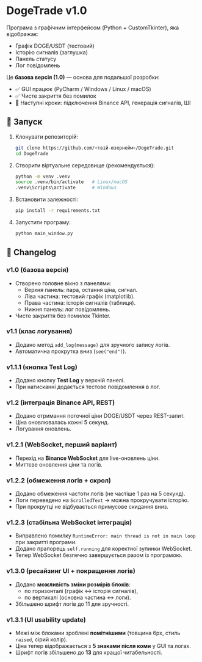 # DogeTrade v1.0

Програма з графічним інтерфейсом (Python + CustomTkinter), яка відображає:
- Графік DOGE/USDT (тестовий)
- Історію сигналів (заглушка)
- Панель статусу
- Лог повідомлень

Це **базова версія (1.0)** — основа для подальшої розробки:
- ✅ GUI працює (PyCharm / Windows / Linux / macOS)
- ✅ Чисте закриття без помилок
- 🚧 Наступні кроки: підключення Binance API, генерація сигналів, ШІ

## 🚀 Запуск

1. Клонувати репозиторій:
   ```bash
   git clone https://github.com/<твій-юзернейм>/DogeTrade.git
   cd DogeTrade
2. Створити віртуальне середовище (рекомендується):
   ```bash
   python -m venv .venv
   source .venv/bin/activate   # Linux/macOS
   .venv\Scripts\activate      # Windows
3. Встановити залежності:
   ```bash
   pip install -r requirements.txt
4. Запустити програму:
   ```bash
   python main_window.py

## 📌 Changelog

### v1.0 (базова версія)
- Створено головне вікно з панелями:
  - Верхня панель: пара, остання ціна, сигнал.
  - Ліва частина: тестовий графік (matplotlib).
  - Права частина: історія сигналів (таблиця).
  - Нижня панель: лог повідомлень.
- Чисте закриття без помилок Tkinter.

### v1.1 (клас логування)
- Додано метод `add_log(message)` для зручного запису логів.
- Автоматична прокрутка вниз (`see("end")`).

### v1.1.1 (кнопка Test Log)
- Додано кнопку **Test Log** у верхній панелі.
- При натисканні додається тестове повідомлення в лог.

### v1.2 (інтеграція Binance API, REST)
- Додано отримання поточної ціни DOGE/USDT через REST-запит.
- Ціна оновлювалась кожні 5 секунд.
- Логування оновлень.

### v1.2.1 (WebSocket, перший варіант)
- Перехід на **Binance WebSocket** для live-оновлень ціни.
- Миттєве оновлення ціни та логів.

### v1.2.2 (обмеження логів + скрол)
- Додано обмеження частоти логів (не частіше 1 раз на 5 секунд).
- Логи переведено на `ScrolledText` → можна прокручувати історію.
- При прокрутці не відбувається примусове скидання вниз.

### v1.2.3 (стабільна WebSocket інтеграція)
- Виправлено помилку `RuntimeError: main thread is not in main loop` при закритті програми.
- Додано прапорець `self.running` для коректної зупинки WebSocket.
- Тепер WebSocket безпечно завершується разом із програмою.

### v1.3.0 (ресайзинг UI + покращення логів)
- Додано **можливість зміни розмірів блоків**:
  - по горизонталі (графік ↔ історія сигналів),
  - по вертикалі (основна частина ↔ логи).
- Збільшено шрифт логів до 11 для зручності.

### v1.3.1 (UI usability update)
- Межі між блоками зроблені **помітнішими** (товщина 6px, стиль `raised`, сірий колір).
- Ціна тепер відображається з **5 знаками після коми** у GUI та логах.
- Шрифт логів збільшено до **13** для кращої читабельності.
